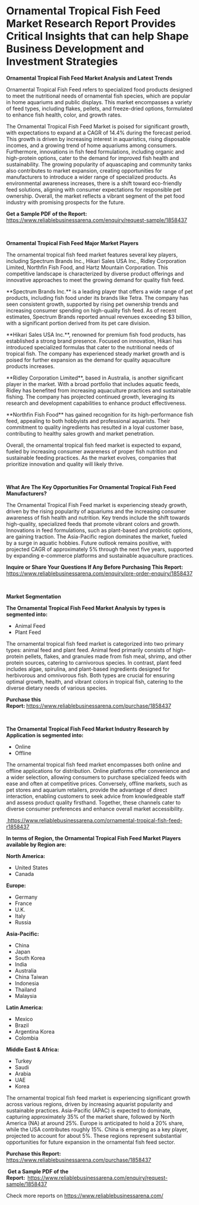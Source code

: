 <p><h1>Ornamental Tropical Fish Feed Market Research Report Provides Critical Insights that can help Shape Business Development and Investment Strategies</h1></p><p><strong>Ornamental Tropical Fish Feed Market Analysis and Latest Trends</strong></p>
<p><p>Ornamental Tropical Fish Feed refers to specialized food products designed to meet the nutritional needs of ornamental fish species, which are popular in home aquariums and public displays. This market encompasses a variety of feed types, including flakes, pellets, and freeze-dried options, formulated to enhance fish health, color, and growth rates. </p><p>The Ornamental Tropical Fish Feed Market is poised for significant growth, with expectations to expand at a CAGR of 14.4% during the forecast period. This growth is driven by increasing interest in aquaristics, rising disposable incomes, and a growing trend of home aquariums among consumers. Furthermore, innovations in fish feed formulations, including organic and high-protein options, cater to the demand for improved fish health and sustainability. The growing popularity of aquascaping and community tanks also contributes to market expansion, creating opportunities for manufacturers to introduce a wider range of specialized products. As environmental awareness increases, there is a shift toward eco-friendly feed solutions, aligning with consumer expectations for responsible pet ownership. Overall, the market reflects a vibrant segment of the pet food industry with promising prospects for the future.</p></p>
<p><strong>Get a Sample PDF of the Report:&nbsp;</strong> <a href="https://www.reliablebusinessarena.com/enquiry/request-sample/1858437?utm_campaign=2792&utm_medium=2&utm_source=Github&utm_content=ia&utm_term=30032025&utm_id=ornamental-tropical-fish-feed">https://www.reliablebusinessarena.com/enquiry/request-sample/1858437</a></p>
<p>&nbsp;</p>
<p><strong>Ornamental Tropical Fish Feed Major Market Players</strong></p>
<p><p>The ornamental tropical fish feed market features several key players, including Spectrum Brands Inc., Hikari Sales USA Inc., Ridley Corporation Limited, Northfin Fish Food, and Hartz Mountain Corporation. This competitive landscape is characterized by diverse product offerings and innovative approaches to meet the growing demand for quality fish feed.</p><p>**Spectrum Brands Inc.** is a leading player that offers a wide range of pet products, including fish food under its brands like Tetra. The company has seen consistent growth, supported by rising pet ownership trends and increasing consumer spending on high-quality fish feed. As of recent estimates, Spectrum Brands reported annual revenues exceeding $3 billion, with a significant portion derived from its pet care division.</p><p>**Hikari Sales USA Inc.**, renowned for premium fish food products, has established a strong brand presence. Focused on innovation, Hikari has introduced specialized formulas that cater to the nutritional needs of tropical fish. The company has experienced steady market growth and is poised for further expansion as the demand for quality aquaculture products increases.</p><p>**Ridley Corporation Limited**, based in Australia, is another significant player in the market. With a broad portfolio that includes aquatic feeds, Ridley has benefited from increasing aquaculture practices and sustainable fishing. The company has projected continued growth, leveraging its research and development capabilities to enhance product effectiveness. </p><p>**Northfin Fish Food** has gained recognition for its high-performance fish feed, appealing to both hobbyists and professional aquarists. Their commitment to quality ingredients has resulted in a loyal customer base, contributing to healthy sales growth and market penetration.</p><p>Overall, the ornamental tropical fish feed market is expected to expand, fueled by increasing consumer awareness of proper fish nutrition and sustainable feeding practices. As the market evolves, companies that prioritize innovation and quality will likely thrive.</p></p>
<p>&nbsp;</p>
<p><strong>What Are The Key Opportunities For Ornamental Tropical Fish Feed Manufacturers?</strong></p>
<p><p>The Ornamental Tropical Fish Feed market is experiencing steady growth, driven by the rising popularity of aquariums and the increasing consumer awareness of fish health and nutrition. Key trends include the shift towards high-quality, specialized feeds that promote vibrant colors and growth. Innovations in feed formulations, such as plant-based and probiotic options, are gaining traction. The Asia-Pacific region dominates the market, fueled by a surge in aquatic hobbies. Future outlook remains positive, with projected CAGR of approximately 5% through the next five years, supported by expanding e-commerce platforms and sustainable aquaculture practices.</p></p>
<p><strong>Inquire or Share Your Questions If Any Before Purchasing This Report:</strong> <a href="https://www.reliablebusinessarena.com/enquiry/pre-order-enquiry/1858437?utm_campaign=2792&utm_medium=2&utm_source=Github&utm_content=ia&utm_term=30032025&utm_id=ornamental-tropical-fish-feed">https://www.reliablebusinessarena.com/enquiry/pre-order-enquiry/1858437</a></p>
<p>&nbsp;</p>
<p><strong>Market Segmentation</strong></p>
<p><strong>The Ornamental Tropical Fish Feed Market Analysis by types is segmented into:</strong></p>
<p><ul><li>Animal Feed</li><li>Plant Feed</li></ul></p>
<p><p>The ornamental tropical fish feed market is categorized into two primary types: animal feed and plant feed. Animal feed primarily consists of high-protein pellets, flakes, and granules made from fish meal, shrimp, and other protein sources, catering to carnivorous species. In contrast, plant feed includes algae, spirulina, and plant-based ingredients designed for herbivorous and omnivorous fish. Both types are crucial for ensuring optimal growth, health, and vibrant colors in tropical fish, catering to the diverse dietary needs of various species.</p></p>
<p><strong>Purchase this Report:&nbsp;</strong><a href="https://www.reliablebusinessarena.com/purchase/1858437?utm_campaign=2792&utm_medium=2&utm_source=Github&utm_content=ia&utm_term=30032025&utm_id=ornamental-tropical-fish-feed">https://www.reliablebusinessarena.com/purchase/1858437</a></p>
<p>&nbsp;</p>
<p><strong>The Ornamental Tropical Fish Feed Market Industry Research by Application is segmented into:</strong></p>
<p><ul><li>Online</li><li>Offline</li></ul></p>
<p><p>The ornamental tropical fish feed market encompasses both online and offline applications for distribution. Online platforms offer convenience and a wider selection, allowing consumers to purchase specialized feeds with ease and often at competitive prices. Conversely, offline markets, such as pet stores and aquarium retailers, provide the advantage of direct interaction, enabling customers to seek advice from knowledgeable staff and assess product quality firsthand. Together, these channels cater to diverse consumer preferences and enhance overall market accessibility.</p></p>
<p><a href="https://www.reliablebusinessarena.com/ornamental-tropical-fish-feed-r1858437?utm_campaign=2792&utm_medium=2&utm_source=Github&utm_content=ia&utm_term=30032025&utm_id=ornamental-tropical-fish-feed">&nbsp;https://www.reliablebusinessarena.com/ornamental-tropical-fish-feed-r1858437</a></p>
<p><strong>In terms of Region, the Ornamental Tropical Fish Feed Market Players available by Region are:</strong></p>
<p>
    <p> <strong> North America: </strong>
        <ul>
            <li>United States</li>
            <li>Canada</li>
        </ul>
        </p> 
    <p> <strong> Europe: </strong>
        <ul>
            <li>Germany</li>
            <li>France</li>
            <li>U.K.</li>
            <li>Italy</li>
            <li>Russia</li>
        </ul>
        </p> 
    <p> <strong> Asia-Pacific: </strong>
        <ul>
            <li>China</li>
            <li>Japan</li>
            <li>South Korea</li>
            <li>India</li>
            <li>Australia</li>
            <li>China Taiwan</li>
            <li>Indonesia</li>
            <li>Thailand</li>
            <li>Malaysia</li>
        </ul>
        </p> 
    <p> <strong> Latin America: </strong>
        <ul>
            <li>Mexico</li>
            <li>Brazil</li>
            <li>Argentina Korea</li>
            <li>Colombia</li>
        </ul>
        </p> 
    <p> <strong> Middle East & Africa: </strong>
        <ul>
            <li>Turkey</li>
            <li>Saudi</li>
            <li>Arabia</li>
            <li>UAE</li>
            <li>Korea</li>
        </ul>
    </p>
    </p>
<p><p>The ornamental tropical fish feed market is experiencing significant growth across various regions, driven by increasing aquarist popularity and sustainable practices. Asia-Pacific (APAC) is expected to dominate, capturing approximately 35% of the market share, followed by North America (NA) at around 25%. Europe is anticipated to hold a 20% share, while the USA contributes roughly 15%. China is emerging as a key player, projected to account for about 5%. These regions represent substantial opportunities for future expansion in the ornamental fish feed sector.</p></p>
<p><strong>Purchase this Report: </strong><a href="https://www.reliablebusinessarena.com/purchase/1858437?utm_campaign=2792&utm_medium=2&utm_source=Github&utm_content=ia&utm_term=30032025&utm_id=ornamental-tropical-fish-feed">https://www.reliablebusinessarena.com/purchase/1858437</a></p>
<p>&nbsp;<strong>Get a Sample PDF of the Report:&nbsp;&nbsp;</strong><a href="https://www.reliablebusinessarena.com/enquiry/request-sample/1858437?utm_campaign=2792&utm_medium=2&utm_source=Github&utm_content=ia&utm_term=30032025&utm_id=ornamental-tropical-fish-feed">https://www.reliablebusinessarena.com/enquiry/request-sample/1858437</a></p>
<p><strong></strong></p>
<p>Check more reports on <a href="https://www.reliablebusinessarena.com/?utm_campaign=2792&utm_medium=2&utm_source=Github&utm_content=ia&utm_term=30032025&utm_id=ornamental-tropical-fish-feed">https://www.reliablebusinessarena.com/</a></p>